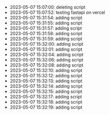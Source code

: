 - 2023-05-07 15:07:00: deleting script
- 2023-05-07 15:07:52: testing fastapi on vercel
- 2023-05-07 15:31:54: adding script
- 2023-05-07 15:31:55: adding script
- 2023-05-07 15:31:57: adding script
- 2023-05-07 15:31:58: adding script
- 2023-05-07 15:31:59: adding script
- 2023-05-07 15:32:00: adding script
- 2023-05-07 15:32:01: adding script
- 2023-05-07 15:32:04: adding script
- 2023-05-07 15:32:06: adding script
- 2023-05-07 15:32:08: adding script
- 2023-05-07 15:32:10: adding script
- 2023-05-07 15:32:12: adding script
- 2023-05-07 15:32:13: adding script
- 2023-05-07 15:32:14: adding script
- 2023-05-07 15:32:15: adding script
- 2023-05-07 15:32:17: adding script
- 2023-05-07 15:32:18: adding script
- 2023-05-07 15:32:19: adding script
